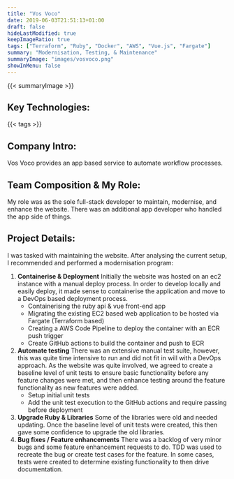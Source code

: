 ```yaml
---
title: "Vos Voco"
date: 2019-06-03T21:51:13+01:00
draft: false
hideLastModified: true
keepImageRatio: true
tags: ["Terraform", "Ruby", "Docker", "AWS", "Vue.js", "Fargate"]
summary: "Modernisation, Testing, & Maintenance"
summaryImage: "images/vosvoco.png" 
showInMenu: false
---
```


{{< summaryImage >}}

## Key Technologies:
{{< tags >}}

## Company Intro:

Vos Voco provides an app based service to automate workflow processes.

## Team Composition & My Role:

My role was as the sole full-stack developer to maintain, modernise, and enhance the website. There was an additional app developer who handled the app side of things.

## Project Details:

I was tasked with maintaining the website. After analysing the current setup, I recommended and performed a modernisation program:
1) **Containerise & Deployment**
   Initially the website was hosted on an ec2 instance with a manual deploy process. In order to develop locally and easily deploy, it made sense to containerise the application and move to a DevOps based deployment process.
   * Containerising the ruby api & vue front-end app
   * Migrating the existing EC2 based web application to be hosted via Fargate (Terraform based)
   * Creating a AWS Code Pipeline to deploy the container with an ECR push trigger
   * Create GitHub actions to build the container and push to ECR
2) **Automate testing**
   There was an extensive manual test suite, however, this was quite time intensive to run and did not fit in will with a DevOps approach. As the website was quite involved, we agreed to create a baseline level of unit tests to ensure basic functionality before any feature changes were met, and then enhance testing around the feature functionality as new features were added.
   * Setup initial unit tests 
   * Add the unit test execution to the GitHub actions and require passing before deployment
3) **Upgrade Ruby & Libraries**
   Some of the libraries were old and needed updating. Once the baseline level of unit tests were created, this then gave some confidence to upgrade the old libraries.
4) **Bug fixes / Feature enhancements** There was a backlog of very minor bugs and some feature enhancement requests to do. TDD was used to recreate the bug or create test cases for the feature. In some cases, tests were created to determine existing functionality to then drive documentation. 
   


